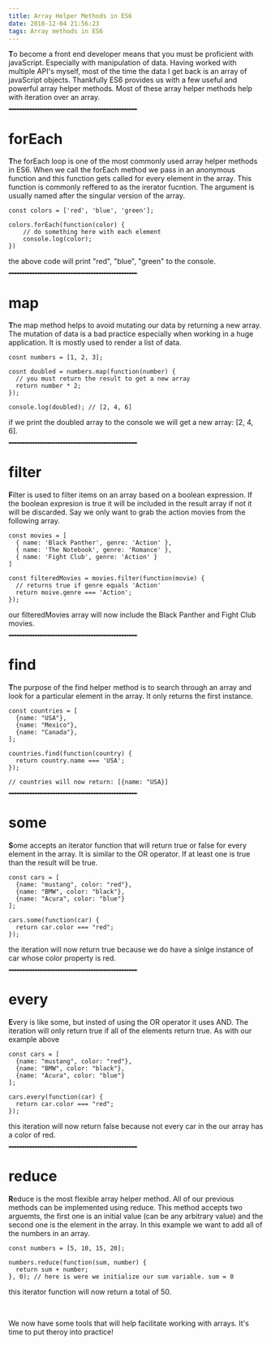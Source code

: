 ```yaml
---
title: Array Helper Methods in ES6
date: 2018-12-04 21:56:23
tags: Array methods in ES6
---
```


<strong>T</strong>o become a front end developer means that you must be proficient with javaScript. Especially with manipulation of data. Having worked with multiple API's myself, most of the time the data I get back is an array of javaScript objects. Thankfully ES6 provides us with a few useful and powerful array helper methods. Most of these array helper methods help with iteration over an array. 

<hr style="border: .5px dashed gray; width: 50%" />

# forEach 
<strong>T</strong>he forEach loop is one of the most commonly used array helper methods in ES6. When we call the forEach method we pass in an anonymous function and this function gets called for every element in the array. This function is commonly reffered to as the irerator fucntion. The argument is usually named after the singular version of the array. 

```
const colors = ['red', 'blue', 'green']; 

colors.forEach(function(color) {
    // do something here with each element 
    console.log(color); 
})
```

the above code will print "red", "blue", "green" to the console. 

<hr style="border: .5px dashed gray; width: 50%" />

# map
<strong>T</strong>he map method helps to avoid mutating our data by returning a new array. The mutation of data is a bad practice especially when working in a huge application. It is mostly used to render a list of data. 

```
cosnt numbers = [1, 2, 3]; 

cosnt doubled = numbers.map(function(number) {
  // you must return the result to get a new array 
  return number * 2; 
}); 

console.log(doubled); // [2, 4, 6]
```
if we print the doubled array to the console we will get a new array: [2, 4, 6].

<hr style="border: .5px dashed gray; width: 50%" />

# filter 
<strong>F</strong>ilter is used to filter items on an array based on a boolean expression.
If the boolean expresion is true it will be included in the result array if not it will be discarded. Say we only want to grab the action movies from the following array. 

```
const movies = [
  { name: 'Black Panther', genre: 'Action' },
  { name: 'The Notebook', genre: 'Romance' },
  { name: 'Fight Club', genre: 'Action' }
]

const filteredMovies = movies.filter(function(movie) {
  // returns true if genre equals 'Action'
  return moive.genre === 'Action'; 
}); 
```
our filteredMovies array will now include the Black Panther and Fight Club movies. 

<hr style="border: .5px dashed gray; width: 50%" />

# find 
<strong>T</strong>he purpose of the find helper method is to search through an array and look for a particular element in the array. It only returns the first instance. 

```
const countries = [
  {name: "USA"},
  {name: "Mexico"},
  {name: "Canada"},
]; 

countries.find(function(country) {
  return country.name === 'USA'; 
}); 

// countries will now return: [{name: "USA}] 
```

<hr style="border: .5px dashed gray; width: 50%" />

# some 
<strong>S</strong>ome accepts an iterator function that will return true or false for every element in the array. It is similar to the OR operator. If at least one is true than the result will be true. 
```
const cars = [
  {name: "mustang", color: "red"},
  {name: "BMW", color: "black"},
  {name: "Acura", color: "blue"}
]; 

cars.some(function(car) {
  return car.color === "red"; 
}); 
```
the iteration will now return true because we do have a sinlge instance of car whose color property is red. 

<hr style="border: .5px dashed gray; width: 50%" />

# every 
<strong>E</strong>very is like some, but insted of using the OR operator it uses AND. The iteration will only return true if all of the elements return true. As with our example above

```
const cars = [
  {name: "mustang", color: "red"},
  {name: "BMW", color: "black"},
  {name: "Acura", color: "blue"}
]; 

cars.every(function(car) {
  return car.color === "red"; 
}); 
```
this iteration will now return false because not every car in the our array has a color of red. 

<hr style="border: .5px dashed gray; width: 50%" />

# reduce 
<strong>R</strong>educe is the most flexible array helper method. All of our previous methods can be implemented using reduce. This method accepts two arguemts, the first one is an initial value (can be any arbitrary value) and the second one is the element in the array. In this example we want to add all of the numbers in an array. 

```
const numbers = [5, 10, 15, 20]; 

numbers.reduce(function(sum, number) {
  return sum + number; 
}, 0); // here is were we initialize our sum variable. sum = 0
```
this iterator function will now return a total of 50. 

<br />

We now have some tools that will help facilitate working with arrays. It's time to put theroy into practice!